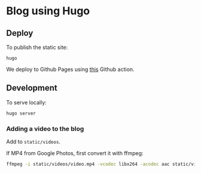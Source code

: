 # Blog using Hugo

## Deploy
To publish the static site:
```
hugo
```

We deploy to Github Pages using [this](.github/workflows/hugo.yaml) Github action.


## Development
To serve locally:
```bash
hugo server
```

### Adding a video to the blog

Add to `static/videos`.

If MP4 from Google Photos, first convert it with ffmpeg:
```bash
ffmpeg -i static/videos/video.mp4 -vcodec libx264 -acodec aac static/videos/video2.mp4
```
